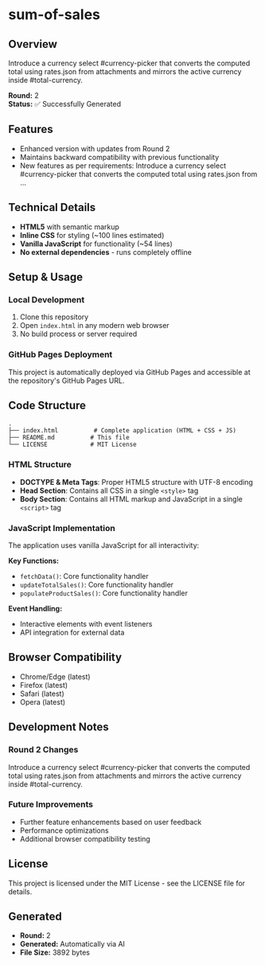 # sum-of-sales

## Overview
Introduce a currency select #currency-picker that converts the computed total using rates.json from attachments and mirrors the active currency inside #total-currency.

**Round:** 2  
**Status:** ✅ Successfully Generated

## Features
- Enhanced version with updates from Round 2
- Maintains backward compatibility with previous functionality
- New features as per requirements: Introduce a currency select #currency-picker that converts the computed total using rates.json from ...

## Technical Details
- **HTML5** with semantic markup
- **Inline CSS** for styling (~100 lines estimated)
- **Vanilla JavaScript** for functionality (~54 lines)
- **No external dependencies** - runs completely offline

## Setup & Usage

### Local Development
1. Clone this repository
2. Open `index.html` in any modern web browser
3. No build process or server required

### GitHub Pages Deployment
This project is automatically deployed via GitHub Pages and accessible at the repository's GitHub Pages URL.

## Code Structure

```
.
├── index.html          # Complete application (HTML + CSS + JS)
├── README.md          # This file
└── LICENSE            # MIT License
```

### HTML Structure
- **DOCTYPE & Meta Tags**: Proper HTML5 structure with UTF-8 encoding
- **Head Section**: Contains all CSS in a single `<style>` tag
- **Body Section**: Contains all HTML markup and JavaScript in a single `<script>` tag

### JavaScript Implementation
The application uses vanilla JavaScript for all interactivity:

**Key Functions:**
- `fetchData()`: Core functionality handler
- `updateTotalSales()`: Core functionality handler
- `populateProductSales()`: Core functionality handler

**Event Handling:**
- Interactive elements with event listeners
- API integration for external data

## Browser Compatibility
- Chrome/Edge (latest)
- Firefox (latest)
- Safari (latest)
- Opera (latest)

## Development Notes

### Round 2 Changes
Introduce a currency select #currency-picker that converts the computed total using rates.json from attachments and mirrors the active currency inside #total-currency.

### Future Improvements
- Further feature enhancements based on user feedback
- Performance optimizations
- Additional browser compatibility testing

## License
This project is licensed under the MIT License - see the LICENSE file for details.

## Generated
- **Round:** 2
- **Generated:** Automatically via AI
- **File Size:** 3892 bytes
